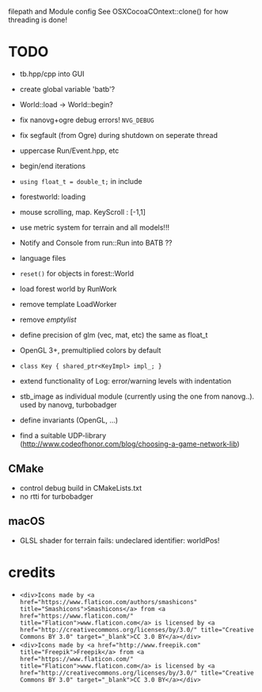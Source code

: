 filepath and Module config
See OSXCocoaCOntext::clone() for how threading is done!


# TODO
* tb.hpp/cpp into GUI 
* create global variable 'batb'?
* World::load -> World::begin?
* fix nanovg+ogre debug errors! `NVG_DEBUG`
* fix segfault (from Ogre) during shutdown on seperate thread
* uppercase Run/Event.hpp, etc
* begin/end iterations
* `using float_t = double_t;` in include
* forestworld: loading
* mouse scrolling, map. KeyScroll : [-1,1]
* use metric system for terrain and all models!!!
* Notify and Console from run::Run into BATB ??
* language files
* `reset()` for objects in forest::World
* load forest world by RunWork
* remove template LoadWorker
* remove _emptylist_

* define precision of glm (vec, mat, etc) the same as float_t 
* OpenGL 3+, premultiplied colors by default
* `class Key { shared_ptr<KeyImpl> impl_; }`
* extend functionality of Log: error/warning levels with indentation
* stb_image as individual module (currently using the one from nanovg..). used by nanovg, turbobadger
* define invariants (OpenGL, ...)
* find a suitable UDP-library (http://www.codeofhonor.com/blog/choosing-a-game-network-lib)

## CMake

* control debug build in CMakeLists.txt
* no rtti for turbobadger

## macOS
* GLSL shader for terrain fails: undeclared identifier: worldPos!

# credits
* `<div>Icons made by <a href="https://www.flaticon.com/authors/smashicons" title="Smashicons">Smashicons</a> from <a href="https://www.flaticon.com/" title="Flaticon">www.flaticon.com</a> is licensed by <a href="http://creativecommons.org/licenses/by/3.0/" title="Creative Commons BY 3.0" target="_blank">CC 3.0 BY</a></div>`
* `<div>Icons made by <a href="http://www.freepik.com" title="Freepik">Freepik</a> from <a href="https://www.flaticon.com/" title="Flaticon">www.flaticon.com</a> is licensed by <a href="http://creativecommons.org/licenses/by/3.0/" title="Creative Commons BY 3.0" target="_blank">CC 3.0 BY</a></div>`
